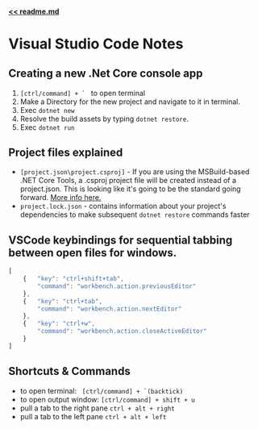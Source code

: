 #### [<< readme.md](../README.md) 
# Visual Studio Code Notes

## Creating a new .Net Core console app

1) ``[ctrl/command] + ` `` to open terminal
2) Make a Directory for the new project and navigate to it in terminal.  
3) Exec `dotnet new`
4) Resolve the build assets by typing `dotnet restore`. 
5) Exec `dotnet run`

## Project files explained
- `[project.json\project.csproj]` - If you are using the MSBuild-based .NET Core Tools, a .csproj project 
file will be created instead of a project.json. This is looking like it's going to be the standard going 
forward. [More info here.](https://blogs.msdn.microsoft.com/dotnet/2016/05/23/changes-to-project-json/)
- `project.lock.json` - contains information about your project's dependencies to make 
subsequent `dotnet restore` commands faster

## VSCode keybindings for sequential tabbing between open files for windows.
```js
[
    {   "key": "ctrl+shift+tab",
        "command": "workbench.action.previousEditor"
    },
    {   "key": "ctrl+tab",
        "command": "workbench.action.nextEditor"
    },
    {   "key": "ctrl+w",
        "command": "workbench.action.closeActiveEditor"
    }
]
```

## Shortcuts & Commands
 
- to open terminal: `` [ctrl/command] + `(backtick)``
- to open output window: ` [ctrl/command] + shift + u ` 
- pull a tab to the right pane `ctrl + alt + right`
- pull a tab to the left pane `ctrl + alt + left`